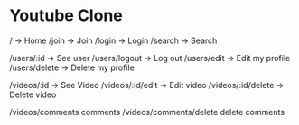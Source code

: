 # Youtube Clone

/ -> Home
/join -> Join
/login -> Login
/search -> Search

/users/:id -> See user
/users/logout -> Log out
/users/edit -> Edit my profile
/users/delete -> Delete my profile

/videos/:id -> See Video
/videos/:id/edit -> Edit video
/videos/:id/delete -> Delete video

/videos/comments comments
/videos/comments/delete delete comments
